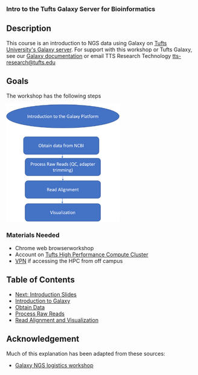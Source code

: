 ### Intro to the Tufts Galaxy Server for Bioinformatics

## Description
This course is an introduction to NGS data using Galaxy on [Tufts University's Galaxy server](https://galaxy.cluster.tufts.edu). 
For support with this workshop or Tufts Galaxy, see our [Galaxy documentation](https://it.tufts.edu/research-technology/bioinformatics/tufts-galaxy) or email TTS Research Technology [tts-research@tufts.edu](mailto:tts-research@tufts.edu)

## Goals

The workshop has the following steps

<img src="img/intro/workflow.png" width="300">

### Materials Needed
- Chrome web browserworkshop
- Account on [Tufts High Performance Compute Cluster](https://it.tufts.edu/research-technology/high-performance-computing)
- [VPN](https://access.tufts.edu/vpn) if accessing the HPC from off campus

## Table of Contents
- [Next: Introduction Slides](slides/intro_ngs_galaxy_sarscov2_1hr_intro.pdf)
- [Introduction to Galaxy](lessons/00_Galaxy_introduction.md)
- [Obtain Data](lessons/01_Obtain_Data.md)
- [Process Raw Reads](lessons/02_Process_raw_reads.md)
- [Read Alignment and Visualization](lessons/03_Read_alignment.md)


## Acknowledgement
Much of this explanation has been adapted from these sources:
- [Galaxy NGS logistics workshop](https://training.galaxyproject.org/training-material/topics/introduction/tutorials/galaxy-intro-ngs-data-managment/)
